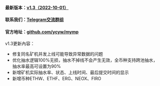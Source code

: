 #### 最新版本：<a href="https://github.com/ycyw/mymp/releases/tag/v1.3" target="_blank">v1.3（2022-10-01）</a>
#### 联系我们：<a href="https://t.me/myminerproxy" target="_blank">Telegram交流群组</a>
#### 官方地址：<a href="https://github.com/ycyw/mymp" target="_blank">github.com/ycyw/mymp</a>
v1.3更新內容：
- 修复同名矿机并发上线可能导致异常数据的问题
- 优化抽水逻辑100%无损，抽水不掉线不会产生无效，全币种支持跨池抽水，抽水率最高可设置为90%
- 新增矿机实际抽水率、状态、上线时间、最后提交时间的显示
- 新增币种ETHW、ETHF、ERG、NEOX、FIRO
